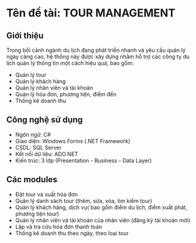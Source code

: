 # Tên đề tài: TOUR MANAGEMENT
## Giới thiệu
Trong bối cảnh ngành du lịch đang phát triển nhanh và yêu cầu quản lý ngày càng cao, hệ thống này được xây dựng nhằm hỗ trợ các công ty du lịch quản lý thông tin một cách hiệu quả, bao gồm:
- Quản lý tour
- Quản lý khách hàng
- Quản lý nhân viên và tài khoản
- Quản lý hóa đơn, phương tiện, điểm đến
- Thống kê doanh thu
## Công nghệ sử dụng
- Ngôn ngữ: C#
- Giao diện: Windows Forms (.NET Framework)
- CSDL: SQL Server
- Kết nối dữ liệu: ADO.NET
- Kiến trúc: 3 lớp (Presentation - Business - Data Layer)
## Các modules 
- Đặt tour và xuất hóa đơn
- Quản lý danh sách tour (thêm, sửa, xóa, tìm kiếm tour)
-	Quản lý khách hàng, dịch vụ( bao gồm điểm du lịch, điểm xuất phát, phương tiện tour)
-	Quản lý nhân viên và tài khoản của nhân viên (đăng ký tài khoản mới)
-	Lập và tra cứu hóa đơn thanh toán
-	Thống kê doanh thu theo ngày, theo loại tour
